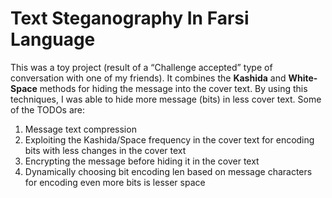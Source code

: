 # Text Steganography In Farsi Language

This was a toy project (result of a “Challenge accepted” type of conversation with one of my friends). It combines the **Kashida** and **White-Space** methods for hiding the message into the cover text. By using this techniques, I was able to hide more message (bits) in less cover text. Some of the TODOs are:

1. Message text compression  
2. Exploiting the Kashida/Space frequency in the cover text for encoding bits with less changes in the cover text  
3. Encrypting the message before hiding it in the cover text  
4. Dynamically choosing bit encoding len based on message characters for encoding even more bits is lesser space

